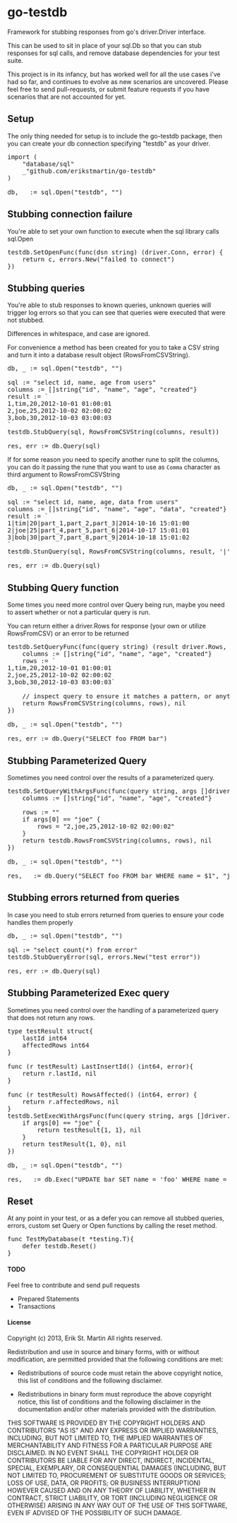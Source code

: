 go-testdb
=========

Framework for stubbing responses from go's driver.Driver interface.

This can be used to sit in place of your sql.Db so that you can stub responses for sql calls, and remove database dependencies for your test suite.

This project is in its infancy, but has worked well for all the use cases i've had so far, and continues to evolve as new scenarios are uncovered. Please feel free to send pull-requests, or submit feature requests if you have scenarios that are not accounted for yet.

## Setup
The only thing needed for setup is to include the go-testdb package, then you can create your db connection specifying "testdb" as your driver.
<pre>
import (
	"database/sql"
	_"github.com/erikstmartin/go-testdb"
)

db, _ := sql.Open("testdb", "")
</pre>

## Stubbing connection failure
You're able to set your own function to execute when the sql library calls sql.Open
<pre>
testdb.SetOpenFunc(func(dsn string) (driver.Conn, error) {
	return c, errors.New("failed to connect")
})
</pre>

## Stubbing queries
You're able to stub responses to known queries, unknown queries will trigger log errors so that you can see that queries were executed that were not stubbed.

Differences in whitespace, and case are ignored.

For convenience a method has been created for you to take a CSV string and turn it into a database result object (RowsFromCSVString).

<pre>
db, _ := sql.Open("testdb", "")

sql := "select id, name, age from users"
columns := []string{"id", "name", "age", "created"}
result := `
1,tim,20,2012-10-01 01:00:01
2,joe,25,2012-10-02 02:00:02
3,bob,30,2012-10-03 03:00:03
`
testdb.StubQuery(sql, RowsFromCSVString(columns, result))

res, err := db.Query(sql)
</pre>

If for some reason you need to specify another rune to split the columns, you can do it passing the rune that you want to use as `Comma` character as third argument to RowsFromCSVString

<pre>
db, _ := sql.Open("testdb", "")

sql := "select id, name, age, data from users"
columns := []string{"id", "name", "age", "data", "created"}
result := `
1|tim|20|part_1,part_2,part_3|2014-10-16 15:01:00
2|joe|25|part_4,part_5,part_6|2014-10-17 15:01:01
3|bob|30|part_7,part_8,part_9|2014-10-18 15:01:02
`
testdb.StunQuery(sql, RowsFromCSVString(columns, result, '|'))

res, err := db.Query(sql)
</pre>

## Stubbing Query function
Some times you need more control over Query being run, maybe you need to assert whether or not a particular query is run.

You can return either a driver.Rows for response (your own or utilize RowsFromCSV) or an error to be returned
<pre>
testdb.SetQueryFunc(func(query string) (result driver.Rows, err error) {
	columns := []string{"id", "name", "age", "created"}
	rows := `
1,tim,20,2012-10-01 01:00:01
2,joe,25,2012-10-02 02:00:02
3,bob,30,2012-10-03 03:00:03`

	// inspect query to ensure it matches a pattern, or anything else you want to do first
	return RowsFromCSVString(columns, rows), nil
})

db, _ := sql.Open("testdb", "")

res, err := db.Query("SELECT foo FROM bar")
</pre>

## Stubbing Parameterized Query
Sometimes you need control over the results of a parameterized query.

<pre>
testdb.SetQueryWithArgsFunc(func(query string, args []driver.Value) (result driver.Rows, err error) {
	columns := []string{"id", "name", "age", "created"}

	rows := ""
	if args[0] == "joe" {
		rows = "2,joe,25,2012-10-02 02:00:02"
	}
	return testdb.RowsFromCSVString(columns, rows), nil
})

db, _ := sql.Open("testdb", "")

res, _ := db.Query("SELECT foo FROM bar WHERE name = $1", "joe")
</pre>

## Stubbing errors returned from queries
In case you need to stub errors returned from queries to ensure your code handles them properly

<pre>
db, _ := sql.Open("testdb", "")

sql := "select count(*) from error"
testdb.StubQueryError(sql, errors.New("test error"))

res, err := db.Query(sql)
</pre>

## Stubbing Parameterized Exec query
Sometimes you need control over the handling of a parameterized query that does not return any rows.

<pre>
type testResult struct{
	lastId int64
	affectedRows int64
}

func (r testResult) LastInsertId() (int64, error){
	return r.lastId, nil
}

func (r testResult) RowsAffected() (int64, error) {
	return r.affectedRows, nil
}
testdb.SetExecWithArgsFunc(func(query string, args []driver.Value) (result driver.Result, err error) {
	if args[0] == "joe" {
		return testResult{1, 1}, nil
	}
	return testResult{1, 0}, nil
})

db, _ := sql.Open("testdb", "")

res, _ := db.Exec("UPDATE bar SET name = 'foo' WHERE name = ?", "joe")
</pre>

## Reset
At any point in your test, or as a defer you can remove all stubbed queries, errors, custom set Query or Open functions by calling the reset method.

<pre>
func TestMyDatabase(t *testing.T){
	defer testdb.Reset()
}
</pre>

#### TODO
Feel free to contribute and send pull requests
- Prepared Statements
- Transactions

#### License
Copyright (c) 2013, Erik St. Martin
All rights reserved.

Redistribution and use in source and binary forms, with or without
modification, are permitted provided that the following conditions are met:

* Redistributions of source code must retain the above copyright notice, this
  list of conditions and the following disclaimer.

* Redistributions in binary form must reproduce the above copyright notice,
  this list of conditions and the following disclaimer in the documentation
  and/or other materials provided with the distribution.

THIS SOFTWARE IS PROVIDED BY THE COPYRIGHT HOLDERS AND CONTRIBUTORS "AS IS"
AND ANY EXPRESS OR IMPLIED WARRANTIES, INCLUDING, BUT NOT LIMITED TO, THE
IMPLIED WARRANTIES OF MERCHANTABILITY AND FITNESS FOR A PARTICULAR PURPOSE ARE
DISCLAIMED. IN NO EVENT SHALL THE COPYRIGHT HOLDER OR CONTRIBUTORS BE LIABLE
FOR ANY DIRECT, INDIRECT, INCIDENTAL, SPECIAL, EXEMPLARY, OR CONSEQUENTIAL
DAMAGES (INCLUDING, BUT NOT LIMITED TO, PROCUREMENT OF SUBSTITUTE GOODS OR
SERVICES; LOSS OF USE, DATA, OR PROFITS; OR BUSINESS INTERRUPTION) HOWEVER
CAUSED AND ON ANY THEORY OF LIABILITY, WHETHER IN CONTRACT, STRICT LIABILITY,
OR TORT (INCLUDING NEGLIGENCE OR OTHERWISE) ARISING IN ANY WAY OUT OF THE USE
OF THIS SOFTWARE, EVEN IF ADVISED OF THE POSSIBILITY OF SUCH DAMAGE.
